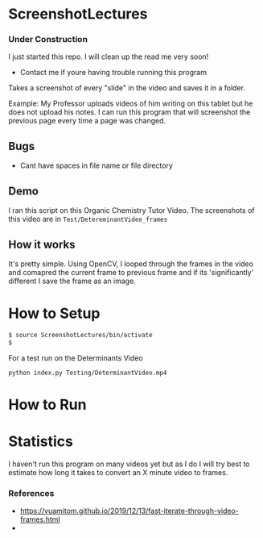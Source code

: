 # ScreenshotLectures

### Under Construction

I just started this repo. I will clean up the read me very soon!

-   Contact me if youre having trouble running this program

Takes a screenshot of every "slide" in the video and saves it in a folder.

Example: My Professor uploads videos of him writing on this tablet but he does not upload his notes. I can run this program that will screenshot the previous page every time a page was changed.

## Bugs

-   Cant have spaces in file name or file directory

## Demo

I ran this script on this Organic Chemistry Tutor Video. The screenshots of this video are in `Test/DetereminantVideo_frames`

## How it works

It's pretty simple. Using OpenCV, I looped through the frames in the video and comapred the current frame to previous frame and if its 'significantly' different I save the frame as an image.

# How to Setup

```bash
$ source ScreenshotLectures/bin/activate
$
```

For a test run on the Determinants Video

```
python index.py Testing/DeterminantVideo.mp4
```

# How to Run

# Statistics

I haven't run this program on many videos yet but as I do I will try best to estimate how long it takes to convert an X minute video to frames.

### References

-   https://vuamitom.github.io/2019/12/13/fast-iterate-through-video-frames.html
-
